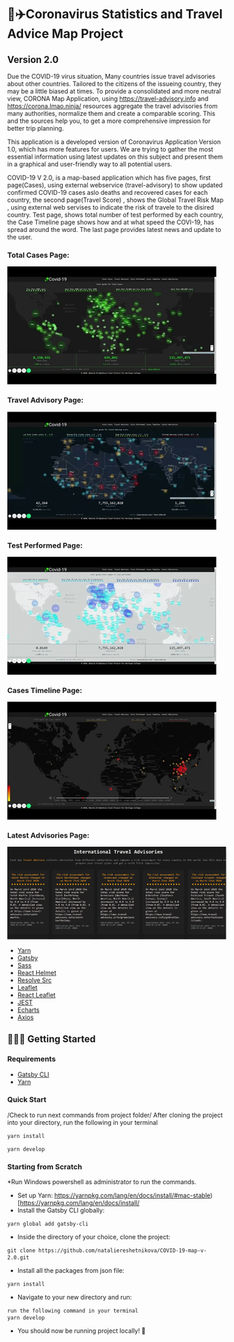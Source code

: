 # 🔆✈️Coronavirus Statistics and Travel Advice Map Project 
## Version 2.0

Due the COVID-19 virus situation, Many countries issue travel advisories about other countries. Tailored to the citizens of the issueing country, they may be a little biased at times.
To provide a consolidated and more neutral view, CORONA Map Application, using https://travel-advisory.info and https://corona.lmao.ninja/ resources aggregate the travel advisories from many authorities, normalize them and create a comparable scoring. This and the sources help you, to get a more comprehensive impression for better trip planning.

This application is a developed version of Coronavirus Application Version 1.0,  which has more features for users. We are trying to gather the most essential information using latest updates on this subject and present them in a graphical and user-friendly way to all potential users.

COVID-19 V 2.0, is a map-based application which has five pages, first page(Cases), using  external webservice (travel-advisory) to show updated confirmed COVID-19 cases aslo deaths and recovered cases for each country, the second page(Travel Score) , shows  the Global Travel Risk Map , using external web servises to indicate the risk of travele to the disired country.
Test page, shows total number of test performed by each country, the Case Timeline page shows how and at what speed the COVI-19, has spread around the word. The last page provides  latest news and update to the user.

### Total Cases Page:
![Coronavirus Total Cases map](./src/assets/images/total.gif)

### Travel Advisory Page:
![Coronavirus Travel Advisory map](./src/assets/images/travel.gif)

### Test Performed Page:
![Coronavirus Test Performed map](./src/assets/images/tests.gif)

### Cases Timeline Page:
![Coronavirus Timeline map](./src/assets/images/timeline.gif)

### Latest Advisories Page:
![Coronavirus News Page map](./src/assets/images/News.JPG)

* [Yarn](https://yarnpkg.com/en/)
* [Gatsby](https://www.gatsbyjs.org/)
* [Sass](https://sass-lang.com)
* [React Helmet](https://github.com/nfl/react-helmet)
* [Resolve Src](https://github.com/alampros/gatsby-plugin-resolve-src)
* [Leaflet](https://leafletjs.com/)
* [React Leaflet](https://react-leaflet.js.org)
* [JEST](https://jestjs.io/)
* [Echarts](https://echarts.apache.org/en/index.html)
* [Axios](https://github.com/axios/axios)

## 🚀🚀🚀 Getting Started

### Requirements
* [Gatsby CLI](https://www.npmjs.com/package/gatsby-cli)
* [Yarn](https://yarnpkg.com/en/)

### Quick Start
/Check to run next commands from project folder/
After cloning the project into your directory, run the following in your terminal
```
yarn install
```
```
yarn develop
```

### Starting from Scratch
*Run Windows powershell as administrator to run the commands.
* Set up Yarn: https://yarnpkg.com/lang/en/docs/install/#mac-stable)[https://yarnpkg.com/lang/en/docs/install/
* Install the Gatsby CLI globally:
```
yarn global add gatsby-cli
```
* Inside the directory of your choice, clone the project:
```
git clone https://github.com/nataliereshetnikova/COVID-19-map-v-2.0.git
```
* Install all the packages from json file:
```
yarn install
```
* Navigate to your new directory and run:
```
run the following command in your terminal
yarn develop
```
* You should now be running project locally! 🎉
